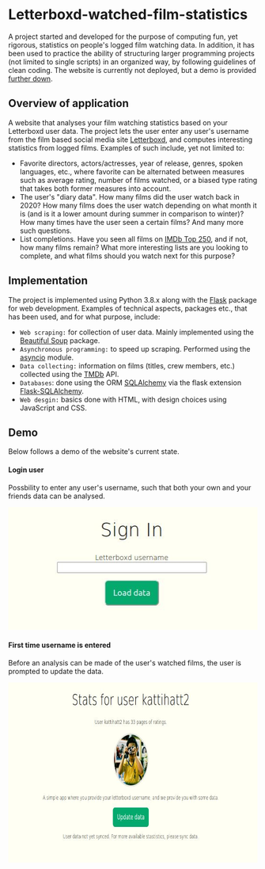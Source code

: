 # Letterboxd-watched-film-statistics
A project started and developed for the purpose of computing fun, yet rigorous, statistics on people's logged film watching data. In addition, it has been used to practice the ability of structuring larger programming projects (not limited to single scripts) in an organized way, by following guidelines of clean coding. The website is currently not deployed, but a demo is provided [further down](#demo).

## Overview of application
A website that analyses your film watching statistics based on your Letterboxd user data. The project lets the user enter any user's username from the film based social media site [Letterboxd](www.letterboxd.com), and computes interesting statistics from logged films. Examples of such include, yet not limited to:
* Favorite directors, actors/actresses, year of release, genres, spoken languages, etc., where favorite can be alternated between measures such as average rating, number of films watched, or a biased type rating that takes both former measures into account.
* The user's "diary data". How many films did the user watch back in 2020? How many films does the user watch depending on what month it is (and is it a lower amount during summer in comparison to winter)? How many times have the user seen a certain films? And many more such questions.
* List completions. Have you seen all films on [IMDb Top 250](https://www.imdb.com/chart/top/), and if not, how many films remain? What more interesting lists are you looking to complete, and what films should you watch next for this purpose?

## Implementation
The project is implemented using Python 3.8.x along with the [Flask](https://flask.palletsprojects.com/en/2.2.x/) package for web development. Examples of technical aspects, packages etc., that has been used, and for what purpose, include:
* `Web scraping:` for collection of user data. Mainly implemented using the [Beautiful Soup](https://www.crummy.com/software/BeautifulSoup/bs4/doc/) package.
* `Asynchronous programming:` to speed up scraping. Performed using the [asyncio](https://docs.python.org/3/library/asyncio.html) module.
* `Data collecting:` information on films (titles, crew members, etc.) collected using the [TMDb](www.tmdb.com) API.
* `Databases`: done using the ORM [SQLAlchemy](https://www.sqlalchemy.org/) via the flask extension [Flask-SQLAlchemy](https://flask-sqlalchemy.palletsprojects.com/en/3.0.x/).
* `Web desgin:` basics done with HTML, with design choices using JavaScript and CSS.


## Demo

Below follows a demo of the website's current state.

#### Login user
Possbility to enter any user's username, such that both your own and your friends data can be analysed.
<p align="center">
<img src="https://github.com/LjungPer/film_application/blob/main/demo_figures/login.jpg" data-canonical-src="https://github.com/LjungPer/film_application/blob/main/demo_figures/login.jpg" width="511" height="248" />
 </p>
 
 #### First time username is entered
 Before an analysis can be made of the user's watched films, the user is prompted to update the data.
 <p align="center">
<img src="https://github.com/LjungPer/film_application/blob/main/demo_figures/kattihatt2.jpg" data-canonical-src="https://github.com/LjungPer/film_application/blob/main/demo_figures/kattihatt2.jpg" width="766" height="364" />
 </p>
